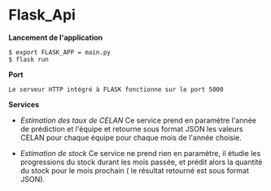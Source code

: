 # Flask_Api

**Lancement de l'application**

    $ export FLASK_APP = main.py
    $ flask run

**Port**

    Le serveur HTTP intégré à FLASK fonctionne sur le port 5000
   
   
__Services__
  * *Estimation des taux de CELAN*
    Ce service prend en paramètre l'année de prédiction et l'équipe et retourne sous format JSON les valeurs CELAN pour chaque équipe pour chaque mois de l'année choisie.
  
  
  *  *Estimation de stock*
        Ce service ne prend rien en paramètre, il étudie les progressions du stock durant les mois passée, et prédit alors la quantité du stock pour le mois prochain ( le résultat retourné est sous format JSON).
